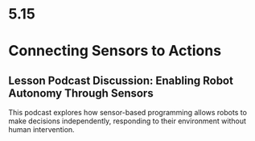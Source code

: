 # 5.15
# **Connecting Sensors to Actions**

## **Lesson Podcast Discussion: Enabling Robot Autonomy Through Sensors**

This podcast explores how sensor-based programming allows robots to make decisions independently, responding to their environment without human intervention.